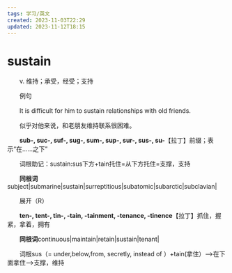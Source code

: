 ```yaml
---
tags: 学习/英文
created: 2023-11-03T22:29
updated: 2023-11-12T18:15
---
```

# sustain

　　v. 维持；承受，经受；支持

　　例句

　　It is difficult for him to sustain relationships with old friends.

　　似乎对他来说，和老朋友维持联系很困难。

　　**sub-, suc-, suf-, sug-, sum-, sup-, sur-, sus-, su-**【拉丁】前缀；表示“在……之下”

　　词根助记：sustain:sus下方+tain托住=从下方托住=支撑，支持

　　**同根词**subject\|submarine\|sustain\|surreptitious\|subatomic\|subarctic\|subclavian\|

　　展开（R）

　　**ten-, tent-, tin-, -tain, -tainment, -tenance, -tinence**【拉丁】抓住，握紧，拿着，拥有

　　**同根词**continuous\|maintain\|retain\|sustain\|tenant\|

　　词根sus（= under,below,from, secretly, instead of ）+tain(拿住）--\>在下面拿住--\>支撑，维持

